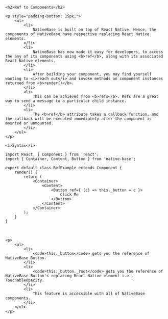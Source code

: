 <div class="section" id="ref">

    <h2>Ref to Components</h2>

    <p style="padding-bottom: 15px;">
        <ul>
            <li>
                NativeBase is built on top of React Native. Hence, the components of NativeBase have respective replacing React Native elements.
            </li>
            <li>
                NativeBase has now made it easy for developers, to access the any of its components using <b>ref</b>, along with its associated React Native elements.
            </li>
            <li>
                After building your component, you may find yourself wanting to <i>reach out</i> and invoke methods on component instances returned from <b>render()</b>.
            </li>
            <li>
                This can be achieved from <b>refs</b>. Refs are a great way to send a message to a particular child instance.
            </li>
            <li>
                The <b>ref</b> attribute takes a callback function, and the callback will be executed immediately after the component is mounted or unmounted.   
            </li>
        </ul>
    </p>

    <i>Syntax</i>

<pre class="line-numbers"><code class="language-jsx">import React, { Component } from 'react';
import { Container, Content, Button } from 'native-base';
​
export default class RefExample extends Component {
    render() {
        return (
            &lt;Container>
                &lt;Content>
                    &lt;Button ref={ (c) => this._button = c }>
                        Click Me
                    &lt;/Button>
                &lt;/Content>
            &lt;/Container>
        );
    }
}</code></pre><br />

    <p>
        <ul>
            <li>
                <code>this._button</code> gets you the reference of NativeBase Button.   
            </li>
            <li>
                <code>this._button._root</code> gets you the reference of NativeBase Button's replacing React Native element i.e., TouchableOpacity.
            </li>
            <li>
                This feature is accessible with all of NativeBase components.
            </li>
        </ul>
    </p>


</div>
